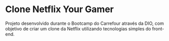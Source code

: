 # Clone Netflix Your Gamer

<p>
    Projeto desenvolvido durante o Bootcamp do Carrefour através da DIO, com objetivo de criar um clone da Netflix utilizando tecnologias simples do front-end.
</p>


